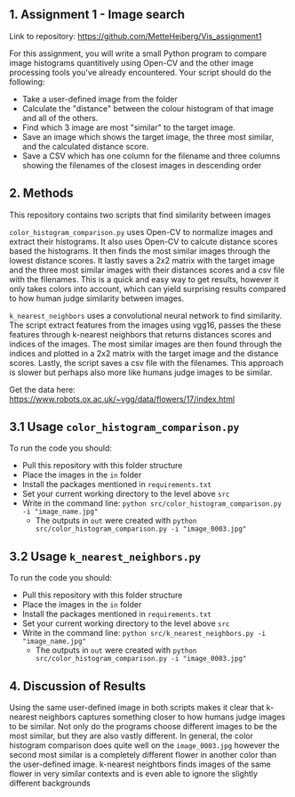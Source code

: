 ## 1. Assignment 1 - Image search
Link to repository: https://github.com/MetteHejberg/Vis_assignment1

For this assignment, you will write a small Python program to compare image histograms quantitively using Open-CV and the other image processing tools you've already encountered. Your script should do the following:
- Take a user-defined image from the folder
- Calculate the "distance" between the colour histogram of that image and all of the others.
- Find which 3 image are most "similar" to the target image.
- Save an image which shows the target image, the three most similar, and the calculated distance score.
- Save a CSV which has one column for the filename and three columns showing the filenames of the closest images in descending order

## 2. Methods 
This repository contains two scripts that find similarity between images

```color_histogram_comparison.py``` uses Open-CV to normalize images and extract their histograms. It also uses Open-CV to calcute distance scores based the histograms. It then finds the most similar images through the lowest distance scores. It lastly saves a 2x2 matrix with the target image and the three most similar images with their distances scores and a csv file with the filenames. This is a quick and easy way to get results, however it only takes colors into account, which can yield surprising results compared to how human judge similarity between images.

```k_nearest_neighbors``` uses a convolutional neural network to find similarity. The script extract features from the images using vgg16, passes the these features through k-nearest neighbors that returns distances scores and indices of the images. The most similar images are then found through the indices and plotted in a 2x2 matrix with the target image and the distance scores. Lastly, the script saves a csv file with the filenames. This approach is slower but perhaps also more like humans judge images to be similar. 

Get the data here: https://www.robots.ox.ac.uk/~vgg/data/flowers/17/index.html

## 3.1 Usage ```color_histogram_comparison.py```
To run the code you should:
- Pull this repository with this folder structure
- Place the images in the ```in``` folder
- Install the packages mentioned in ```requirements.txt```
- Set your current working directory to the level above ```src```
- Write in the command line: ```python src/color_histogram_comparison.py -i "image_name.jpg"``` 
  - The outputs in ```out``` were created with ```python src/color_histogram_comparison.py -i "image_0003.jpg"```

## 3.2 Usage ```k_nearest_neighbors.py```
To run the code you should:
- Pull this repository with this folder structure
- Place the images in the ```in``` folder
- Install the packages mentioned in ```requirements.txt```
- Set your current working directory to the level above ```src```
- Write in the command line: ```python src/k_nearest_neighbors.py -i "image_name.jpg"```
  - The outputs in ```out``` were created with ```python src/color_histogram_comparison.py -i "image_0003.jpg"```

## 4. Discussion of Results 
Using the same user-defined image in both scripts makes it clear that k-nearest neighbors captures something closer to how humans judge images to be similar. Not only do the programs choose different images to be the most similar, but they are also vastly different. In general, the color histogram comparison does quite well on the ```image_0003.jpg``` however the second most similar is a completely different flower in another color than the user-defined image. k-nearest neightbors finds images of the same flower in very similar contexts and is even able to ignore the slightly different backgrounds


